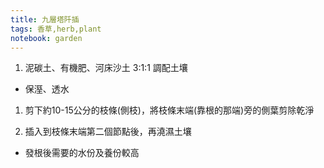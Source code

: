 ```yaml
---
title: 九層塔阡插
tags: 香草,herb,plant
notebook: garden
---
```


1. 泥碳土、有機肥、河床沙土 3:1:1 調配土壤
  - 保溼、透水
1. 剪下約10-15公分的枝條(側枝)，將枝條末端(靠根的那端)旁的側葉剪除乾淨

1. 插入到枝條末端第二個節點後，再澆濕土壤
- 發根後需要的水份及養份較高